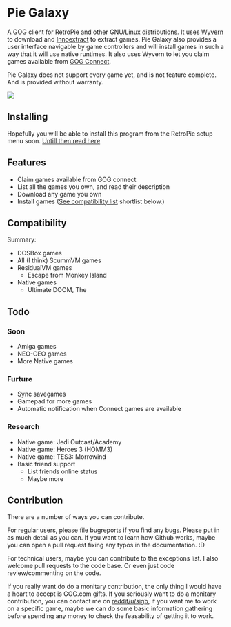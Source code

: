 # Pie Galaxy

A GOG client for RetroPie and other GNU/Linux distributions. It uses [Wyvern](https://github.com/nicohman/wyvern/) to download and [Innoextract](https://github.com/dscharrer/innoextract) to extract games. Pie Galaxy also provides a user interface navigable by game controllers and will install games in such a way that it will use native runtimes. It also uses Wyvern to let you claim games available from [GOG Connect](https://gog.com/connect).

Pie Galaxy does not support every game yet, and is not feature complete. And is provided without warranty.

![](resources/demo.gif)

## Installing

Hopefully you will be able to install this program from the RetroPie setup menu soon.
[Untill then read here](Install.md)

## Features

* Claim games available from GOG connect
* List all the games you own, and read their description
* Download any game you own
* Install games ([See compatibility list](Compatibility.md) shortlist below.)

## Compatibility

Summary:

* DOSBox games
* All (I think) ScummVM games
* ResidualVM games
  * Escape from Monkey Island
* Native games
  * Ultimate DOOM, The

## Todo

### Soon

* Amiga games
* NEO-GEO games
* More Native games

### Furture

* Sync savegames
* Gamepad for more games
* Automatic notification when Connect games are available

### Research

* Native game: Jedi Outcast/Academy
* Native game: Heroes 3 (HOMM3)
* Native game: TES3: Morrowind
* Basic friend support
  * List friends online status
  * Maybe more

## Contribution

There are a number of ways you can contribute.

For regular users, please file bugreports if you find any bugs. Please put in as much detail as you can. If you want to learn how Github works, maybe you can open a pull request fixing any typos in the documentation. :D

For technical users, maybe you can contribute to the exceptions list. I also welcome pull requests to the code base. Or even just code review/commenting on the code.

If you really want do do a monitary contribution, the only thing I would have a heart to accept is GOG.com gifts. If you seriously want to do a monitary contribution, you can contact me on [reddit/u/sigb](https://reddit.com/u/sigb), if you want me to work on a specific game, maybe we can do some basic information gathering before spending any money to check the feasability of getting it to work.